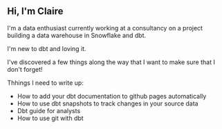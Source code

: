 ## Hi, I'm Claire

I'm a data enthusiast currently working at a consultancy on a project building a data warehouse in Snowflake and dbt. 

I'm new to dbt and loving it.

I've discovered a few things along the way that I want to make sure that I don't forget!

Thhings I need to write up:

- How to add your dbt documentation to github pages automatically
- How to use dbt snapshots to track changes in your source data
- Dbt guide for analysts
- How to use git with dbt


